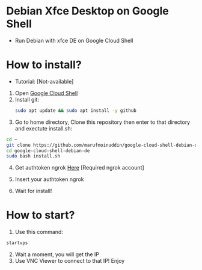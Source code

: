 # Debian Xfce Desktop on Google Shell
 - Run Debian with xfce DE on Google Cloud Shell

# How to install?
 - Tutorial: [Not-available]

1. Open [Google Cloud Shell](https://shell.cloud.google.com/?show=terminal)
2. Install git:
   ```bash
   sudo apt update && sudo apt install -y github
   ```
3. Go to home directory, Clone this repository then enter to that directory and exectute install.sh:

```bash
cd ~
git clone https://github.com/marufmoinuddin/google-cloud-shell-debian-de.git
cd google-cloud-shell-debian-de
sudo bash install.sh
```

4. Get authtoken ngrok [Here](https://dashboard.ngrok.com/get-started/your-authtoken) [Required ngrok account]

5. Insert your authtoken ngrok

6. Wait for install!

# How to start?

1. Use this command:

```bash
startvps
```

2. Wait a moment, you will get the IP
3. Use VNC Viewer to connect to that IP! Enjoy
 
